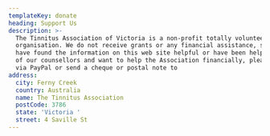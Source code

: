 ```yaml
---
templateKey: donate
heading: Support Us
description: >-
  The Tinnitus Association of Victoria is a non-profit totally volunteer
  organisation. We do not receive grants or any financial assistance, so if you
  have found the information on this web site helpful or have been helped by one
  of our counsellors and want to help the Association financially, please donate
  via PayPal or send a cheque or postal note to
address:
  city: Ferny Creek
  country: Australia
  name: The Tinnitus Association
  postCode: 3786
  state: 'Victoria '
  street: 4 Saville St
---
```


